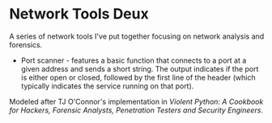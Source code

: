 # Network Tools Deux
A series of network tools I've put together focusing on network analysis and forensics.

* Port scanner - features a basic function that connects to a port at a given address and sends a short string. The output indicates if the port is either open or closed, followed by the first line of the header (which typically indicates the service running on that port).

Modeled after TJ O'Connor's implementation in _Violent Python: A Cookbook for Hackers, Forensic Analysts, Penetration Testers and Security Engineers_.
